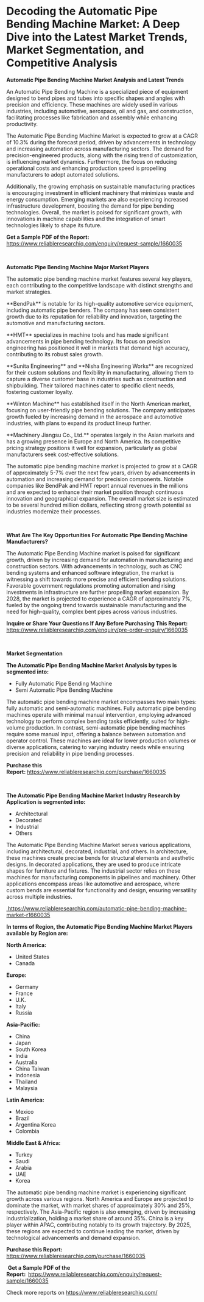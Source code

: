 <p><h1>Decoding the Automatic Pipe Bending Machine Market: A Deep Dive into the Latest Market Trends, Market Segmentation, and Competitive Analysis</h1></p><p><strong>Automatic Pipe Bending Machine Market Analysis and Latest Trends</strong></p>
<p><p>An Automatic Pipe Bending Machine is a specialized piece of equipment designed to bend pipes and tubes into specific shapes and angles with precision and efficiency. These machines are widely used in various industries, including automotive, aerospace, oil and gas, and construction, facilitating processes like fabrication and assembly while enhancing productivity.</p><p>The Automatic Pipe Bending Machine Market is expected to grow at a CAGR of 10.3% during the forecast period, driven by advancements in technology and increasing automation across manufacturing sectors. The demand for precision-engineered products, along with the rising trend of customization, is influencing market dynamics. Furthermore, the focus on reducing operational costs and enhancing production speed is propelling manufacturers to adopt automated solutions. </p><p>Additionally, the growing emphasis on sustainable manufacturing practices is encouraging investment in efficient machinery that minimizes waste and energy consumption. Emerging markets are also experiencing increased infrastructure development, boosting the demand for pipe bending technologies. Overall, the market is poised for significant growth, with innovations in machine capabilities and the integration of smart technologies likely to shape its future.</p></p>
<p><strong>Get a Sample PDF of the Report:&nbsp;</strong> <a href="https://www.reliableresearchiq.com/enquiry/request-sample/1660035?utm_campaign=3139&utm_medium=2&utm_source=Github&utm_content=ia&utm_term=10042025&utm_id=automatic-pipe-bending-machine">https://www.reliableresearchiq.com/enquiry/request-sample/1660035</a></p>
<p>&nbsp;</p>
<p><strong>Automatic Pipe Bending Machine Major Market Players</strong></p>
<p><p>The automatic pipe bending machine market features several key players, each contributing to the competitive landscape with distinct strengths and market strategies. </p><p>**BendPak** is notable for its high-quality automotive service equipment, including automatic pipe benders. The company has seen consistent growth due to its reputation for reliability and innovation, targeting the automotive and manufacturing sectors.</p><p>**HMT** specializes in machine tools and has made significant advancements in pipe bending technology. Its focus on precision engineering has positioned it well in markets that demand high accuracy, contributing to its robust sales growth.</p><p>**Sunita Engineering** and **Nisha Engineering Works** are recognized for their custom solutions and flexibility in manufacturing, allowing them to capture a diverse customer base in industries such as construction and shipbuilding. Their tailored machines cater to specific client needs, fostering customer loyalty.</p><p>**Winton Machine** has established itself in the North American market, focusing on user-friendly pipe bending solutions. The company anticipates growth fueled by increasing demand in the aerospace and automotive industries, with plans to expand its product lineup further.</p><p>**Machinery Jiangsu Co., Ltd.** operates largely in the Asian markets and has a growing presence in Europe and North America. Its competitive pricing strategy positions it well for expansion, particularly as global manufacturers seek cost-effective solutions.</p><p>The automatic pipe bending machine market is projected to grow at a CAGR of approximately 5-7% over the next few years, driven by advancements in automation and increasing demand for precision components. Notable companies like BendPak and HMT report annual revenues in the millions and are expected to enhance their market position through continuous innovation and geographical expansion. The overall market size is estimated to be several hundred million dollars, reflecting strong growth potential as industries modernize their processes.</p></p>
<p>&nbsp;</p>
<p><strong>What Are The Key Opportunities For Automatic Pipe Bending Machine Manufacturers?</strong></p>
<p><p>The Automatic Pipe Bending Machine market is poised for significant growth, driven by increasing demand for automation in manufacturing and construction sectors. With advancements in technology, such as CNC bending systems and enhanced software integration, the market is witnessing a shift towards more precise and efficient bending solutions. Favorable government regulations promoting automation and rising investments in infrastructure are further propelling market expansion. By 2028, the market is projected to experience a CAGR of approximately 7%, fueled by the ongoing trend towards sustainable manufacturing and the need for high-quality, complex bent pipes across various industries.</p></p>
<p><strong>Inquire or Share Your Questions If Any Before Purchasing This Report:</strong> <a href="https://www.reliableresearchiq.com/enquiry/pre-order-enquiry/1660035?utm_campaign=3139&utm_medium=2&utm_source=Github&utm_content=ia&utm_term=10042025&utm_id=automatic-pipe-bending-machine">https://www.reliableresearchiq.com/enquiry/pre-order-enquiry/1660035</a></p>
<p>&nbsp;</p>
<p><strong>Market Segmentation</strong></p>
<p><strong>The Automatic Pipe Bending Machine Market Analysis by types is segmented into:</strong></p>
<p><ul><li>Fully Automatic Pipe Bending Machine</li><li>Semi Automatic Pipe Bending Machine</li></ul></p>
<p><p>The automatic pipe bending machine market encompasses two main types: fully automatic and semi-automatic machines. Fully automatic pipe bending machines operate with minimal manual intervention, employing advanced technology to perform complex bending tasks efficiently, suited for high-volume production. In contrast, semi-automatic pipe bending machines require some manual input, offering a balance between automation and operator control. These machines are ideal for lower production volumes or diverse applications, catering to varying industry needs while ensuring precision and reliability in pipe bending processes.</p></p>
<p><strong>Purchase this Report:&nbsp;</strong><a href="https://www.reliableresearchiq.com/purchase/1660035?utm_campaign=3139&utm_medium=2&utm_source=Github&utm_content=ia&utm_term=10042025&utm_id=automatic-pipe-bending-machine">https://www.reliableresearchiq.com/purchase/1660035</a></p>
<p>&nbsp;</p>
<p><strong>The Automatic Pipe Bending Machine Market Industry Research by Application is segmented into:</strong></p>
<p><ul><li>Architectural</li><li>Decorated</li><li>Industrial</li><li>Others</li></ul></p>
<p><p>The Automatic Pipe Bending Machine Market serves various applications, including architectural, decorated, industrial, and others. In architecture, these machines create precise bends for structural elements and aesthetic designs. In decorated applications, they are used to produce intricate shapes for furniture and fixtures. The industrial sector relies on these machines for manufacturing components in pipelines and machinery. Other applications encompass areas like automotive and aerospace, where custom bends are essential for functionality and design, ensuring versatility across multiple industries.</p></p>
<p><a href="https://www.reliableresearchiq.com/automatic-pipe-bending-machine-market-r1660035?utm_campaign=3139&utm_medium=2&utm_source=Github&utm_content=ia&utm_term=10042025&utm_id=automatic-pipe-bending-machine">&nbsp;https://www.reliableresearchiq.com/automatic-pipe-bending-machine-market-r1660035</a></p>
<p><strong>In terms of Region, the Automatic Pipe Bending Machine Market Players available by Region are:</strong></p>
<p>
    <p> <strong> North America: </strong>
        <ul>
            <li>United States</li>
            <li>Canada</li>
        </ul>
        </p> 
    <p> <strong> Europe: </strong>
        <ul>
            <li>Germany</li>
            <li>France</li>
            <li>U.K.</li>
            <li>Italy</li>
            <li>Russia</li>
        </ul>
        </p> 
    <p> <strong> Asia-Pacific: </strong>
        <ul>
            <li>China</li>
            <li>Japan</li>
            <li>South Korea</li>
            <li>India</li>
            <li>Australia</li>
            <li>China Taiwan</li>
            <li>Indonesia</li>
            <li>Thailand</li>
            <li>Malaysia</li>
        </ul>
        </p> 
    <p> <strong> Latin America: </strong>
        <ul>
            <li>Mexico</li>
            <li>Brazil</li>
            <li>Argentina Korea</li>
            <li>Colombia</li>
        </ul>
        </p> 
    <p> <strong> Middle East & Africa: </strong>
        <ul>
            <li>Turkey</li>
            <li>Saudi</li>
            <li>Arabia</li>
            <li>UAE</li>
            <li>Korea</li>
        </ul>
    </p>
    </p>
<p><p>The automatic pipe bending machine market is experiencing significant growth across various regions. North America and Europe are projected to dominate the market, with market shares of approximately 30% and 25%, respectively. The Asia-Pacific region is also emerging, driven by increasing industrialization, holding a market share of around 35%. China is a key player within APAC, contributing notably to its growth trajectory. By 2025, these regions are expected to continue leading the market, driven by technological advancements and demand expansion.</p></p>
<p><strong>Purchase this Report: </strong><a href="https://www.reliableresearchiq.com/purchase/1660035?utm_campaign=3139&utm_medium=2&utm_source=Github&utm_content=ia&utm_term=10042025&utm_id=automatic-pipe-bending-machine">https://www.reliableresearchiq.com/purchase/1660035</a></p>
<p>&nbsp;<strong>Get a Sample PDF of the Report:&nbsp;&nbsp;</strong><a href="https://www.reliableresearchiq.com/enquiry/request-sample/1660035?utm_campaign=3139&utm_medium=2&utm_source=Github&utm_content=ia&utm_term=10042025&utm_id=automatic-pipe-bending-machine">https://www.reliableresearchiq.com/enquiry/request-sample/1660035</a></p>
<p><strong></strong></p>
<p>Check more reports on <a href="https://www.reliableresearchiq.com/?utm_campaign=3139&utm_medium=2&utm_source=Github&utm_content=ia&utm_term=10042025&utm_id=automatic-pipe-bending-machine">https://www.reliableresearchiq.com/</a></p>